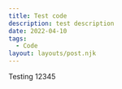```yaml
---
title: Test code
description: test description
date: 2022-04-10
tags:
  - Code
layout: layouts/post.njk
---
```


Testing 12345